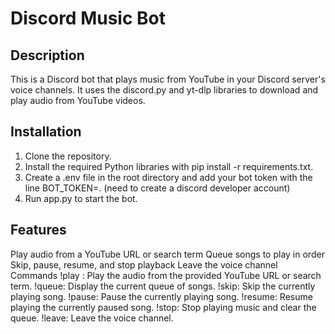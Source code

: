 # Discord Music Bot

## Description

This is a Discord bot that plays music from YouTube in your Discord server's voice channels. It uses the discord.py and yt-dlp libraries to download and play audio from YouTube videos.

## Installation

1. Clone the repository.
2. Install the required Python libraries with pip install -r requirements.txt.
3. Create a .env file in the root directory and add your bot token with the line BOT_TOKEN=<Your Bot Token>. (need to create a discord developer account)
4. Run app.py to start the bot.

## Features

Play audio from a YouTube URL or search term
Queue songs to play in order
Skip, pause, resume, and stop playback
Leave the voice channel
Commands
!play <URL or search term>: Play the audio from the provided YouTube URL or search term.
!queue: Display the current queue of songs.
!skip: Skip the currently playing song.
!pause: Pause the currently playing song.
!resume: Resume playing the currently paused song.
!stop: Stop playing music and clear the queue.
!leave: Leave the voice channel.



